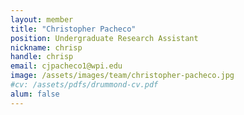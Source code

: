 ```yaml
---
layout: member
title: "Christopher Pacheco"
position: Undergraduate Research Assistant
nickname: chrisp
handle: chrisp
email: cjpacheco1@wpi.edu
image: /assets/images/team/christopher-pacheco.jpg
#cv: /assets/pdfs/drummond-cv.pdf
alum: false
---
```


